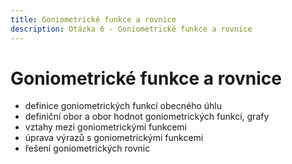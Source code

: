 ```yaml
---
title: Goniometrické funkce a rovnice
description: Otázka 6 - Goniometrické funkce a rovnice
---
```


# **Goniometrické funkce a rovnice**

- definice goniometrických funkcí obecného úhlu
- definiční obor a obor hodnot goniometrických funkcí, grafy
- vztahy mezi goniometrickými funkcemi
- úprava výrazů s goniometrickými funkcemi
- řešení goniometrických rovnic
